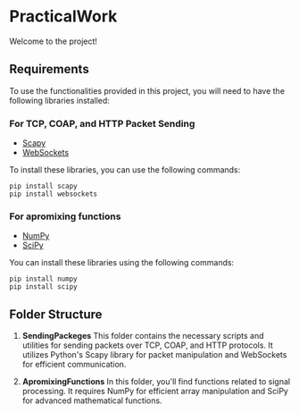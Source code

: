 # PracticalWork
Welcome to the project! 
## Requirements

To use the functionalities provided in this project, you will need to have the following libraries installed:

### For TCP, COAP, and HTTP Packet Sending
- [Scapy](https://github.com/secdev/scapy)
- [WebSockets](https://websockets.readthedocs.io/en/stable/)

To install these libraries, you can use the following commands:


```
pip install scapy
pip install websockets
```




### For apromixing functions
- [NumPy](https://numpy.org/)
- [SciPy](https://www.scipy.org/)

You can install these libraries using the following commands:

```
pip install numpy
pip install scipy
```

## Folder Structure

1. **SendingPackeges**
   This folder contains the necessary scripts and utilities for sending packets over TCP, COAP, and HTTP protocols. It utilizes Python's Scapy library for packet manipulation and WebSockets for efficient communication.

2. **ApromixingFunctions**
   In this folder, you'll find functions related to signal processing. It requires NumPy for efficient array manipulation and SciPy for advanced mathematical functions.
